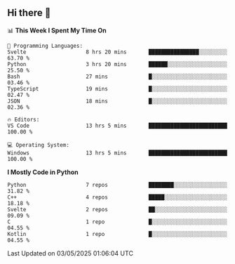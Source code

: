 ## Hi there 👋

<!--START_SECTION:waka-->
📊 **This Week I Spent My Time On** 

```text
💬 Programming Languages: 
Svelte                   8 hrs 20 mins       ████████████████░░░░░░░░░   63.70 % 
Python                   3 hrs 20 mins       ██████░░░░░░░░░░░░░░░░░░░   25.50 % 
Bash                     27 mins             █░░░░░░░░░░░░░░░░░░░░░░░░   03.46 % 
TypeScript               19 mins             █░░░░░░░░░░░░░░░░░░░░░░░░   02.47 % 
JSON                     18 mins             █░░░░░░░░░░░░░░░░░░░░░░░░   02.36 % 

🔥 Editors: 
VS Code                  13 hrs 5 mins       █████████████████████████   100.00 % 

💻 Operating System: 
Windows                  13 hrs 5 mins       █████████████████████████   100.00 % 
```

**I Mostly Code in Python** 

```text
Python                   7 repos             ████████░░░░░░░░░░░░░░░░░   31.82 % 
C++                      4 repos             █████░░░░░░░░░░░░░░░░░░░░   18.18 % 
Svelte                   2 repos             ██░░░░░░░░░░░░░░░░░░░░░░░   09.09 % 
C                        1 repo              █░░░░░░░░░░░░░░░░░░░░░░░░   04.55 % 
Kotlin                   1 repo              █░░░░░░░░░░░░░░░░░░░░░░░░   04.55 % 
```




 Last Updated on 03/05/2025 01:06:04 UTC
<!--END_SECTION:waka-->
